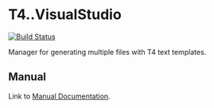 # T4..VisualStudio

[![Build Status](https://dev.azure.com/databinding/Building%20Blocks/_apis/build/status/T4.FileManager?branchName=master)](https://dev.azure.com/databinding/Building%20Blocks/_build/latest?definitionId=2&branchName=master)

Manager for generating multiple files with T4 text templates.

## Manual

Link to [Manual Documentation](/docs/_manual/index.md).